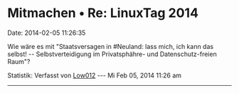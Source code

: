 Mitmachen • Re: LinuxTag 2014
=============================

Date: 2014-02-05 11:26:35

Wie wäre es mit \"Staatsversagen in \#Neuland: lass mich, ich kann das
selbst! -- Selbstverteidigung im Privatsphähre- und Datenschutz-freien
Raum\"?

Statistik: Verfasst von
[Low012](http://forum.yacy-websuche.de/memberlist.php?mode=viewprofile&u=62)
--- Mi Feb 05, 2014 11:26 am

------------------------------------------------------------------------
